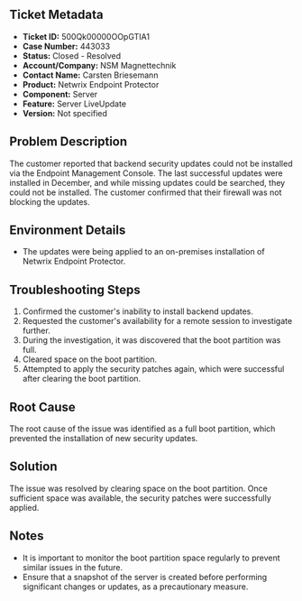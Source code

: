 ## Ticket Metadata
- **Ticket ID:** 500Qk00000OOpGTIA1
- **Case Number:** 443033
- **Status:** Closed - Resolved
- **Account/Company:** NSM Magnettechnik
- **Contact Name:** Carsten Briesemann
- **Product:** Netwrix Endpoint Protector
- **Component:** Server
- **Feature:** Server LiveUpdate
- **Version:** Not specified

## Problem Description
The customer reported that backend security updates could not be installed via the Endpoint Management Console. The last successful updates were installed in December, and while missing updates could be searched, they could not be installed. The customer confirmed that their firewall was not blocking the updates.

## Environment Details
- The updates were being applied to an on-premises installation of Netwrix Endpoint Protector.

## Troubleshooting Steps
1. Confirmed the customer's inability to install backend updates.
2. Requested the customer's availability for a remote session to investigate further.
3. During the investigation, it was discovered that the boot partition was full.
4. Cleared space on the boot partition.
5. Attempted to apply the security patches again, which were successful after clearing the boot partition.

## Root Cause
The root cause of the issue was identified as a full boot partition, which prevented the installation of new security updates.

## Solution
The issue was resolved by clearing space on the boot partition. Once sufficient space was available, the security patches were successfully applied.

## Notes
- It is important to monitor the boot partition space regularly to prevent similar issues in the future.
- Ensure that a snapshot of the server is created before performing significant changes or updates, as a precautionary measure.